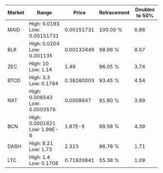 | Market | Range | Price| Retracement | Doubles to 50% |
| --- | --- | --- | --- | --- |
| MAID | High: 0.0193<br />Low: 0.00151731 | 0.00151731 | 100.00 % | 6.86 |
| BLK | High: 0.0204<br />Low: 0.001135 | 0.00133449 | 98.96 % | 8.07 |
| ZEC | High: 10<br />Low: 1.14 | 1.49 | 96.05 % | 3.74 |
| BTCD | High: 3.3<br />Low: 0.1784 | 0.38280003 | 93.45 % | 4.54 |
| NXT | High: 0.006543<br />Low: 0.0003576 | 0.0008647 | 91.80 % | 3.99 |
| BCN | High: 0.0001621<br />Low: 1.99E-6 | 1.87E-5 | 89.56 % | 4.39 |
| DASH | High: 6.21<br />Low: 1.73 | 2.323 | 86.76 % | 1.71 |
| LTC | High: 1.4<br />Low: 0.1708 | 0.71920841 | 55.38 % | 1.09 |
